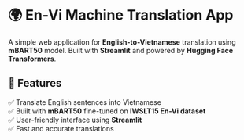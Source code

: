 # 🌍 En-Vi Machine Translation App

A simple web application for **English-to-Vietnamese** translation using **mBART50** model. Built with **Streamlit** and powered by **Hugging Face Transformers**.

## 📌 Features

✅ Translate English sentences into Vietnamese  
✅ Built with **mBART50** fine-tuned on **IWSLT15 En-Vi dataset**  
✅ User-friendly interface using **Streamlit**  
✅ Fast and accurate translations
